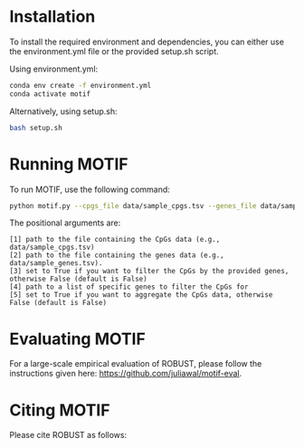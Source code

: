 # Installation

To install the required environment and dependencies, you can either use the environment.yml file or the provided setup.sh script.

Using environment.yml:
```bash
conda env create -f environment.yml
conda activate motif
```

Alternatively, using setup.sh:
```bash
bash setup.sh
```

# Running MOTIF

To run MOTIF, use the following command:
```bash
python motif.py --cpgs_file data/sample_cpgs.tsv --genes_file data/sample_genes.tsv
```
The positional arguments are:
```
[1] path to the file containing the CpGs data (e.g., data/sample_cpgs.tsv)
[2] path to the file containing the genes data (e.g., data/sample_genes.tsv).
[3] set to True if you want to filter the CpGs by the provided genes, otherwise False (default is False)
[4] path to a list of specific genes to filter the CpGs for
[5] set to True if you want to aggregate the CpGs data, otherwise False (default is False)
```

# Evaluating MOTIF

For a large-scale empirical evaluation of ROBUST, please follow the instructions given here: https://github.com/juliawal/motif-eval.

# Citing MOTIF

Please cite ROBUST as follows:
